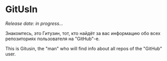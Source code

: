 # GitUsIn
*Release date: in progress...*

Знакомтесь, это Гитузин, тот, кто найдёт за вас информацию обо всех репозиториях пользователя на "GitHub"-е.

This is Gitusin, the "man" who will find info about all repos of the "GitHub" user.